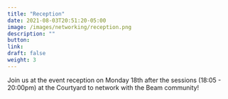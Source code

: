 ```yaml
---
title: "Reception"
date: 2021-08-03T20:51:20-05:00
image: /images/networking/reception.png
description: ""
button: 
link: 
draft: false
weight: 3
---
```



Join us at the event reception on Monday 18th after the sessions (18:05 - 20:00pm) at the Courtyard to network with the Beam community!


